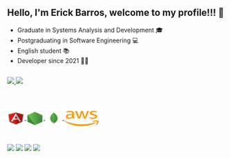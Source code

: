## Hello, I'm Erick Barros, welcome to my profile!!! 🤘

- Graduate in Systems Analysis and Development 🎓
- Postgraduating in Software Engineering 💻
- English student 📚
- Developer since 2021 🧑‍💻

##

<div>
  <a href="https://github.com/erickbarrosr"> 
  <img height="180em" src="https://github-readme-stats.vercel.app/api?username=erickbarrosr&show_icons=true&theme=slateorange"/>
  <img height="180em" src="https://github-readme-stats.vercel.app/api/top-langs/?username=erickbarrosr&layout=compact&langs_count=16&theme=slateorange"/>
</div>

##
  
<div style="display: space-between"><br>
  <img align="center" alt="Erick-Js" height="30" width="40" src="https://raw.githubusercontent.com/devicons/devicon/master/icons/angularjs/angularjs-original.svg">
  <img align="center" alt="Erick-React" height="30" width="40" src="https://raw.githubusercontent.com/devicons/devicon/master/icons/nodejs/nodejs-original.svg">
  <img align="center" alt="Erick-HTML" height="30" width="40" src="https://raw.githubusercontent.com/devicons/devicon/master/icons/mongodb/mongodb-original.svg">
  <img align="center" alt="Erick-HTML" height="60" width="80" src="https://raw.githubusercontent.com/devicons/devicon/master/icons/amazonwebservices/amazonwebservices-plain-wordmark.svg">
</svg>
</div>

##
  
<div>
  <a href="https://instagram.com/erickbarrosr" target="_blank"><img src="https://img.shields.io/badge/-Instagram-%23E4405F?style=for-the-badge&logo=instagram&logoColor=white" target="_blank"></a>
 <a href="https://discord.com/channels/@me" target="_blank"><img src="https://img.shields.io/badge/Discord-7289DA?style=for-the-badge&logo=discord&logoColor=white" target="_blank"></a> 
  <a href = "mailto:erickbarrosrezende@gmail.com"><img src="https://img.shields.io/badge/-Gmail-%23333?style=for-the-badge&logo=gmail&logoColor=white" target="_blank"></a>
  <a href="https://www.linkedin.com/in/erickbarrosr/" target="_blank"><img src="https://img.shields.io/badge/-LinkedIn-%230077B5?style=for-the-badge&logo=linkedin&logoColor=white" target="_blank"></a>
</div>
